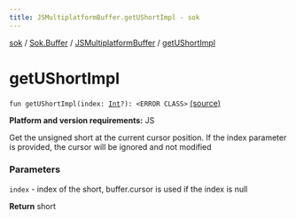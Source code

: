 ```yaml
---
title: JSMultiplatformBuffer.getUShortImpl - sok
---
```


[sok](../../index.html) / [Sok.Buffer](../index.html) / [JSMultiplatformBuffer](index.html) / [getUShortImpl](./get-u-short-impl.html)

# getUShortImpl

`fun getUShortImpl(index: `[`Int`](https://kotlinlang.org/api/latest/jvm/stdlib/kotlin/-int/index.html)`?): <ERROR CLASS>` [(source)](https://github.com/SeekDaSky/Sok/tree/master/js/sok-js/src/Sok/Buffer/JSMultiplateformBuffer.kt#L104)

**Platform and version requirements:** JS

Get the unsigned short at the current cursor position. If the index parameter is provided, the cursor will be ignored and
not modified

### Parameters

`index` - index of the short, buffer.cursor is used if the index is null

**Return**
short

